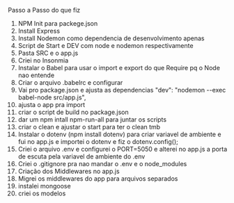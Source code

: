 Passo a Passo do que fiz
1) NPM Init para packege.json
2) Install Express
3) Install Nodemon como dependencia de desenvolvimento apenas
4) Script de Start e DEV com node e nodemon respectivamente
5) Pasta SRC e o app.js
6) Criei no Insonmia 
7) Instalar o Babel para usar o import e export do que Require pq o Node nao entende 
8) Criar o arquivo .babelrc e configurar
9) Vai pro package.json e ajusta as dependencias "dev": "nodemon --exec babel-node src/app.js",
10) ajusta o app pra import
11) criar o script de build no package.json
12) dar um npm intall npm-run-all para juntar os scripts
13) criar o clean e ajustar o start para ter o clean tmb
14) Instalar o dotenv (npm install dotenv) para criar variavel de ambiente e fui no app.js e importei o dotenv e fiz o dotenv.config();
15) Criei o arquivo .env e configurei o PORT=5050  e alterei no app.js a porta de escuta pela variavel de ambiente do .env
16) Criei o .gitignore pra nao mandar o .env e o node_modules
17) Criação dos Middlewares no app.js
18) Migrei os middlewares do app para arquivos separados
19) instalei mongoose
20) criei os modelos
